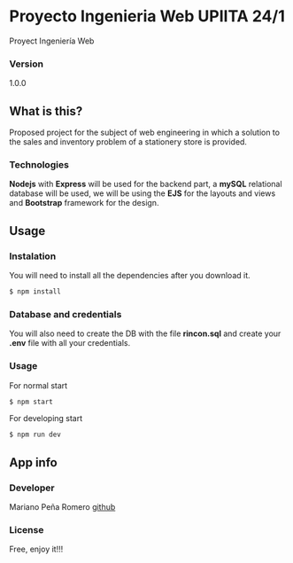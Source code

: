 # Proyecto Ingenieria Web UPIITA 24/1
Proyect Ingeniería Web

### Version

1.0.0

## What is this?

Proposed project for the subject of web engineering in which a solution to the sales and inventory problem of a stationery store is provided.


### Technologies

**Nodejs** with **Express** will be used for the backend part, a **mySQL** relational database will be used, we will be using the **EJS** for the layouts and views and **Bootstrap** framework for the design.

## Usage

### Instalation

You will need to install all the dependencies after you download it.

```sh
$ npm install
```

### Database and credentials

You will also need to create the DB with the file **rincon.sql** and create your **.env** file with all your credentials.

### Usage

For normal start

```sh
$ npm start
```

For developing start

```sh
$ npm run dev
```

## App info

### Developer

Mariano Peña Romero
[github](https://github.com/Mariojoestar33)

### License

Free, enjoy it!!!
